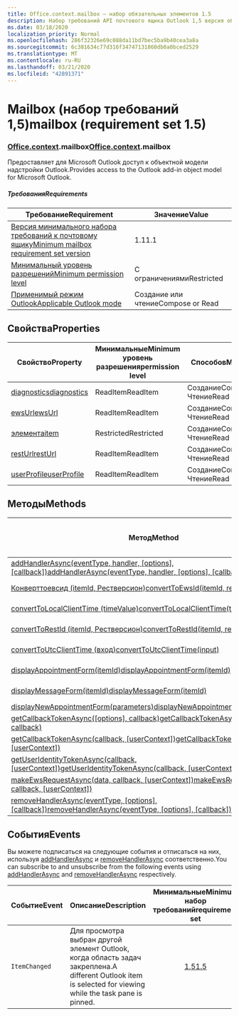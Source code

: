```yaml
---
title: Office.context.mailbox — набор обязательных элементов 1.5
description: Набор требований API почтового ящика Outlook 1,5 версия объектной модели почтового ящика.
ms.date: 03/18/2020
localization_priority: Normal
ms.openlocfilehash: 286f32326e69c088da11bd7bec5ba9b40cea3a8a
ms.sourcegitcommit: 6c381634c77d316f34747131860db0a0bced2529
ms.translationtype: MT
ms.contentlocale: ru-RU
ms.lasthandoff: 03/21/2020
ms.locfileid: "42891371"
---
```

# <a name="mailbox-requirement-set-15"></a><span data-ttu-id="22a3c-103">Mailbox (набор требований 1,5)</span><span class="sxs-lookup"><span data-stu-id="22a3c-103">mailbox (requirement set 1.5)</span></span>

### <a name="officecontextmailbox"></a><span data-ttu-id="22a3c-104">[Office](office.md)[.context](office.context.md).mailbox</span><span class="sxs-lookup"><span data-stu-id="22a3c-104">[Office](office.md)[.context](office.context.md).mailbox</span></span>

<span data-ttu-id="22a3c-105">Предоставляет для Microsoft Outlook доступ к объектной модели надстройки Outlook.</span><span class="sxs-lookup"><span data-stu-id="22a3c-105">Provides access to the Outlook add-in object model for Microsoft Outlook.</span></span>

##### <a name="requirements"></a><span data-ttu-id="22a3c-106">Требования</span><span class="sxs-lookup"><span data-stu-id="22a3c-106">Requirements</span></span>

|<span data-ttu-id="22a3c-107">Требование</span><span class="sxs-lookup"><span data-stu-id="22a3c-107">Requirement</span></span>| <span data-ttu-id="22a3c-108">Значение</span><span class="sxs-lookup"><span data-stu-id="22a3c-108">Value</span></span>|
|---|---|
|[<span data-ttu-id="22a3c-109">Версия минимального набора требований к почтовому ящику</span><span class="sxs-lookup"><span data-stu-id="22a3c-109">Minimum mailbox requirement set version</span></span>](../../requirement-sets/outlook-api-requirement-sets.md)| <span data-ttu-id="22a3c-110">1.1</span><span class="sxs-lookup"><span data-stu-id="22a3c-110">1.1</span></span>|
|[<span data-ttu-id="22a3c-111">Минимальный уровень разрешений</span><span class="sxs-lookup"><span data-stu-id="22a3c-111">Minimum permission level</span></span>](../../../outlook/understanding-outlook-add-in-permissions.md)| <span data-ttu-id="22a3c-112">С ограничениями</span><span class="sxs-lookup"><span data-stu-id="22a3c-112">Restricted</span></span>|
|[<span data-ttu-id="22a3c-113">Применимый режим Outlook</span><span class="sxs-lookup"><span data-stu-id="22a3c-113">Applicable Outlook mode</span></span>](../../../outlook/outlook-add-ins-overview.md#extension-points)| <span data-ttu-id="22a3c-114">Создание или чтение</span><span class="sxs-lookup"><span data-stu-id="22a3c-114">Compose or Read</span></span>|

## <a name="properties"></a><span data-ttu-id="22a3c-115">Свойства</span><span class="sxs-lookup"><span data-stu-id="22a3c-115">Properties</span></span>

| <span data-ttu-id="22a3c-116">Свойство</span><span class="sxs-lookup"><span data-stu-id="22a3c-116">Property</span></span> | <span data-ttu-id="22a3c-117">Минимальные</span><span class="sxs-lookup"><span data-stu-id="22a3c-117">Minimum</span></span><br><span data-ttu-id="22a3c-118">уровень разрешения</span><span class="sxs-lookup"><span data-stu-id="22a3c-118">permission level</span></span> | <span data-ttu-id="22a3c-119">Способов</span><span class="sxs-lookup"><span data-stu-id="22a3c-119">Modes</span></span> | <span data-ttu-id="22a3c-120">Тип возвращаемых данных</span><span class="sxs-lookup"><span data-stu-id="22a3c-120">Return type</span></span> | <span data-ttu-id="22a3c-121">Минимальные</span><span class="sxs-lookup"><span data-stu-id="22a3c-121">Minimum</span></span><br><span data-ttu-id="22a3c-122">набор требований</span><span class="sxs-lookup"><span data-stu-id="22a3c-122">requirement set</span></span> |
|---|---|---|---|:---:|
| [<span data-ttu-id="22a3c-123">diagnostics</span><span class="sxs-lookup"><span data-stu-id="22a3c-123">diagnostics</span></span>](/javascript/api/outlook/office.mailbox?view=outlook-js-1.5#diagnostics) | <span data-ttu-id="22a3c-124">ReadItem</span><span class="sxs-lookup"><span data-stu-id="22a3c-124">ReadItem</span></span> | <span data-ttu-id="22a3c-125">Создание</span><span class="sxs-lookup"><span data-stu-id="22a3c-125">Compose</span></span><br><span data-ttu-id="22a3c-126">Чтение</span><span class="sxs-lookup"><span data-stu-id="22a3c-126">Read</span></span> | [<span data-ttu-id="22a3c-127">Диагностики</span><span class="sxs-lookup"><span data-stu-id="22a3c-127">Diagnostics</span></span>](/javascript/api/outlook/office.diagnostics?view=outlook-js-1.5) | [<span data-ttu-id="22a3c-128">1.1</span><span class="sxs-lookup"><span data-stu-id="22a3c-128">1.1</span></span>](../requirement-set-1.1/outlook-requirement-set-1.1.md) |
| [<span data-ttu-id="22a3c-129">ewsUrl</span><span class="sxs-lookup"><span data-stu-id="22a3c-129">ewsUrl</span></span>](/javascript/api/outlook/office.mailbox?view=outlook-js-1.5#ewsurl) | <span data-ttu-id="22a3c-130">ReadItem</span><span class="sxs-lookup"><span data-stu-id="22a3c-130">ReadItem</span></span> | <span data-ttu-id="22a3c-131">Создание</span><span class="sxs-lookup"><span data-stu-id="22a3c-131">Compose</span></span><br><span data-ttu-id="22a3c-132">Чтение</span><span class="sxs-lookup"><span data-stu-id="22a3c-132">Read</span></span> | <span data-ttu-id="22a3c-133">Строка</span><span class="sxs-lookup"><span data-stu-id="22a3c-133">String</span></span> | [<span data-ttu-id="22a3c-134">1.1</span><span class="sxs-lookup"><span data-stu-id="22a3c-134">1.1</span></span>](../requirement-set-1.1/outlook-requirement-set-1.1.md) |
| [<span data-ttu-id="22a3c-135">элемента</span><span class="sxs-lookup"><span data-stu-id="22a3c-135">item</span></span>](office.context.mailbox.item.md) | <span data-ttu-id="22a3c-136">Restricted</span><span class="sxs-lookup"><span data-stu-id="22a3c-136">Restricted</span></span> | <span data-ttu-id="22a3c-137">Создание</span><span class="sxs-lookup"><span data-stu-id="22a3c-137">Compose</span></span><br><span data-ttu-id="22a3c-138">Чтение</span><span class="sxs-lookup"><span data-stu-id="22a3c-138">Read</span></span> | [<span data-ttu-id="22a3c-139">Элемент</span><span class="sxs-lookup"><span data-stu-id="22a3c-139">Item</span></span>](/javascript/api/outlook/office.item?view=outlook-js-1.5) | [<span data-ttu-id="22a3c-140">1.1</span><span class="sxs-lookup"><span data-stu-id="22a3c-140">1.1</span></span>](../requirement-set-1.1/outlook-requirement-set-1.1.md) |
| [<span data-ttu-id="22a3c-141">restUrl</span><span class="sxs-lookup"><span data-stu-id="22a3c-141">restUrl</span></span>](/javascript/api/outlook/office.mailbox?view=outlook-js-1.5#resturl) | <span data-ttu-id="22a3c-142">ReadItem</span><span class="sxs-lookup"><span data-stu-id="22a3c-142">ReadItem</span></span> | <span data-ttu-id="22a3c-143">Создание</span><span class="sxs-lookup"><span data-stu-id="22a3c-143">Compose</span></span><br><span data-ttu-id="22a3c-144">Чтение</span><span class="sxs-lookup"><span data-stu-id="22a3c-144">Read</span></span> | <span data-ttu-id="22a3c-145">Строка</span><span class="sxs-lookup"><span data-stu-id="22a3c-145">String</span></span> | [<span data-ttu-id="22a3c-146">1,5</span><span class="sxs-lookup"><span data-stu-id="22a3c-146">1.5</span></span>](../requirement-set-1.5/outlook-requirement-set-1.5.md) |
| [<span data-ttu-id="22a3c-147">userProfile</span><span class="sxs-lookup"><span data-stu-id="22a3c-147">userProfile</span></span>](/javascript/api/outlook/office.mailbox?view=outlook-js-1.4#userprofile) | <span data-ttu-id="22a3c-148">ReadItem</span><span class="sxs-lookup"><span data-stu-id="22a3c-148">ReadItem</span></span> | <span data-ttu-id="22a3c-149">Создание</span><span class="sxs-lookup"><span data-stu-id="22a3c-149">Compose</span></span><br><span data-ttu-id="22a3c-150">Чтение</span><span class="sxs-lookup"><span data-stu-id="22a3c-150">Read</span></span> | [<span data-ttu-id="22a3c-151">UserProfile</span><span class="sxs-lookup"><span data-stu-id="22a3c-151">UserProfile</span></span>](/javascript/api/outlook/office.userprofile?view=outlook-js-1.5) | [<span data-ttu-id="22a3c-152">1.1</span><span class="sxs-lookup"><span data-stu-id="22a3c-152">1.1</span></span>](../requirement-set-1.1/outlook-requirement-set-1.1.md) |

## <a name="methods"></a><span data-ttu-id="22a3c-153">Методы</span><span class="sxs-lookup"><span data-stu-id="22a3c-153">Methods</span></span>

| <span data-ttu-id="22a3c-154">Метод</span><span class="sxs-lookup"><span data-stu-id="22a3c-154">Method</span></span> | <span data-ttu-id="22a3c-155">Минимальные</span><span class="sxs-lookup"><span data-stu-id="22a3c-155">Minimum</span></span><br><span data-ttu-id="22a3c-156">уровень разрешения</span><span class="sxs-lookup"><span data-stu-id="22a3c-156">permission level</span></span> | <span data-ttu-id="22a3c-157">Способов</span><span class="sxs-lookup"><span data-stu-id="22a3c-157">Modes</span></span> | <span data-ttu-id="22a3c-158">Минимальные</span><span class="sxs-lookup"><span data-stu-id="22a3c-158">Minimum</span></span><br><span data-ttu-id="22a3c-159">набор требований</span><span class="sxs-lookup"><span data-stu-id="22a3c-159">requirement set</span></span> |
|---|---|---|:---:|
| <span data-ttu-id="22a3c-160">[addHandlerAsync(eventType, handler, [options], [callback])](/javascript/api/outlook/office.mailbox?view=outlook-js-1.5#addhandlerasync-eventtype--handler--options--callback-)</span><span class="sxs-lookup"><span data-stu-id="22a3c-160">[addHandlerAsync(eventType, handler, [options], [callback])](/javascript/api/outlook/office.mailbox?view=outlook-js-1.5#addhandlerasync-eventtype--handler--options--callback-)</span></span> | <span data-ttu-id="22a3c-161">ReadItem</span><span class="sxs-lookup"><span data-stu-id="22a3c-161">ReadItem</span></span> | <span data-ttu-id="22a3c-162">Создание</span><span class="sxs-lookup"><span data-stu-id="22a3c-162">Compose</span></span><br><span data-ttu-id="22a3c-163">Чтение</span><span class="sxs-lookup"><span data-stu-id="22a3c-163">Read</span></span> | [<span data-ttu-id="22a3c-164">1,5</span><span class="sxs-lookup"><span data-stu-id="22a3c-164">1.5</span></span>](../requirement-set-1.5/outlook-requirement-set-1.5.md) |
| [<span data-ttu-id="22a3c-165">Конверттоевсид (itemId, Рестверсион)</span><span class="sxs-lookup"><span data-stu-id="22a3c-165">convertToEwsId(itemId, restVersion)</span></span>](/javascript/api/outlook/office.mailbox?view=outlook-js-1.5#converttoewsid-itemid--restversion-) | <span data-ttu-id="22a3c-166">Restricted</span><span class="sxs-lookup"><span data-stu-id="22a3c-166">Restricted</span></span> | <span data-ttu-id="22a3c-167">Создание</span><span class="sxs-lookup"><span data-stu-id="22a3c-167">Compose</span></span><br><span data-ttu-id="22a3c-168">Чтение</span><span class="sxs-lookup"><span data-stu-id="22a3c-168">Read</span></span> | [<span data-ttu-id="22a3c-169">1.3</span><span class="sxs-lookup"><span data-stu-id="22a3c-169">1.3</span></span>](../requirement-set-1.3/outlook-requirement-set-1.3.md) |
| [<span data-ttu-id="22a3c-170">convertToLocalClientTime (timeValue)</span><span class="sxs-lookup"><span data-stu-id="22a3c-170">convertToLocalClientTime(timeValue)</span></span>](/javascript/api/outlook/office.mailbox?view=outlook-js-1.5#converttolocalclienttime-timevalue-) | <span data-ttu-id="22a3c-171">ReadItem</span><span class="sxs-lookup"><span data-stu-id="22a3c-171">ReadItem</span></span> | <span data-ttu-id="22a3c-172">Создание</span><span class="sxs-lookup"><span data-stu-id="22a3c-172">Compose</span></span><br><span data-ttu-id="22a3c-173">Чтение</span><span class="sxs-lookup"><span data-stu-id="22a3c-173">Read</span></span> | [<span data-ttu-id="22a3c-174">1.1</span><span class="sxs-lookup"><span data-stu-id="22a3c-174">1.1</span></span>](../requirement-set-1.1/outlook-requirement-set-1.1.md) |
| [<span data-ttu-id="22a3c-175">convertToRestId (itemId, Рестверсион)</span><span class="sxs-lookup"><span data-stu-id="22a3c-175">convertToRestId(itemId, restVersion)</span></span>](/javascript/api/outlook/office.mailbox?view=outlook-js-1.5#converttorestid-itemid--restversion-) | <span data-ttu-id="22a3c-176">Restricted</span><span class="sxs-lookup"><span data-stu-id="22a3c-176">Restricted</span></span> | <span data-ttu-id="22a3c-177">Создание</span><span class="sxs-lookup"><span data-stu-id="22a3c-177">Compose</span></span><br><span data-ttu-id="22a3c-178">Чтение</span><span class="sxs-lookup"><span data-stu-id="22a3c-178">Read</span></span> | [<span data-ttu-id="22a3c-179">1.3</span><span class="sxs-lookup"><span data-stu-id="22a3c-179">1.3</span></span>](../requirement-set-1.3/outlook-requirement-set-1.3.md) |
| [<span data-ttu-id="22a3c-180">convertToUtcClientTime (вход)</span><span class="sxs-lookup"><span data-stu-id="22a3c-180">convertToUtcClientTime(input)</span></span>](/javascript/api/outlook/office.mailbox?view=outlook-js-1.5#converttoutcclienttime-input-) | <span data-ttu-id="22a3c-181">ReadItem</span><span class="sxs-lookup"><span data-stu-id="22a3c-181">ReadItem</span></span> | <span data-ttu-id="22a3c-182">Создание</span><span class="sxs-lookup"><span data-stu-id="22a3c-182">Compose</span></span><br><span data-ttu-id="22a3c-183">Чтение</span><span class="sxs-lookup"><span data-stu-id="22a3c-183">Read</span></span> | [<span data-ttu-id="22a3c-184">1.1</span><span class="sxs-lookup"><span data-stu-id="22a3c-184">1.1</span></span>](../requirement-set-1.1/outlook-requirement-set-1.1.md) |
| [<span data-ttu-id="22a3c-185">displayAppointmentForm(itemId)</span><span class="sxs-lookup"><span data-stu-id="22a3c-185">displayAppointmentForm(itemId)</span></span>](/javascript/api/outlook/office.mailbox?view=outlook-js-1.5#displayappointmentform-itemid-) | <span data-ttu-id="22a3c-186">ReadItem</span><span class="sxs-lookup"><span data-stu-id="22a3c-186">ReadItem</span></span> | <span data-ttu-id="22a3c-187">Создание</span><span class="sxs-lookup"><span data-stu-id="22a3c-187">Compose</span></span><br><span data-ttu-id="22a3c-188">Чтение</span><span class="sxs-lookup"><span data-stu-id="22a3c-188">Read</span></span> | [<span data-ttu-id="22a3c-189">1.1</span><span class="sxs-lookup"><span data-stu-id="22a3c-189">1.1</span></span>](../requirement-set-1.1/outlook-requirement-set-1.1.md) |
| [<span data-ttu-id="22a3c-190">displayMessageForm(itemId)</span><span class="sxs-lookup"><span data-stu-id="22a3c-190">displayMessageForm(itemId)</span></span>](/javascript/api/outlook/office.mailbox?view=outlook-js-1.5#displaymessageform-itemid-) | <span data-ttu-id="22a3c-191">ReadItem</span><span class="sxs-lookup"><span data-stu-id="22a3c-191">ReadItem</span></span> | <span data-ttu-id="22a3c-192">Создание</span><span class="sxs-lookup"><span data-stu-id="22a3c-192">Compose</span></span><br><span data-ttu-id="22a3c-193">Чтение</span><span class="sxs-lookup"><span data-stu-id="22a3c-193">Read</span></span> | [<span data-ttu-id="22a3c-194">1.1</span><span class="sxs-lookup"><span data-stu-id="22a3c-194">1.1</span></span>](../requirement-set-1.1/outlook-requirement-set-1.1.md) |
| [<span data-ttu-id="22a3c-195">displayNewAppointmentForm(parameters)</span><span class="sxs-lookup"><span data-stu-id="22a3c-195">displayNewAppointmentForm(parameters)</span></span>](/javascript/api/outlook/office.mailbox?view=outlook-js-1.5#displaynewappointmentform-parameters-) | <span data-ttu-id="22a3c-196">ReadItem</span><span class="sxs-lookup"><span data-stu-id="22a3c-196">ReadItem</span></span> | <span data-ttu-id="22a3c-197">Чтение</span><span class="sxs-lookup"><span data-stu-id="22a3c-197">Read</span></span> | [<span data-ttu-id="22a3c-198">1.1</span><span class="sxs-lookup"><span data-stu-id="22a3c-198">1.1</span></span>](../requirement-set-1.1/outlook-requirement-set-1.1.md) |
| <span data-ttu-id="22a3c-199">[getCallbackTokenAsync([options], callback)](/javascript/api/outlook/office.mailbox?view=outlook-js-1.5#getcallbacktokenasync-options--callback-)</span><span class="sxs-lookup"><span data-stu-id="22a3c-199">[getCallbackTokenAsync([options], callback)](/javascript/api/outlook/office.mailbox?view=outlook-js-1.5#getcallbacktokenasync-options--callback-)</span></span> | <span data-ttu-id="22a3c-200">ReadItem</span><span class="sxs-lookup"><span data-stu-id="22a3c-200">ReadItem</span></span> | <span data-ttu-id="22a3c-201">Создание</span><span class="sxs-lookup"><span data-stu-id="22a3c-201">Compose</span></span><br><span data-ttu-id="22a3c-202">Чтение</span><span class="sxs-lookup"><span data-stu-id="22a3c-202">Read</span></span> | [<span data-ttu-id="22a3c-203">1,5</span><span class="sxs-lookup"><span data-stu-id="22a3c-203">1.5</span></span>](../requirement-set-1.5/outlook-requirement-set-1.5.md) |
| <span data-ttu-id="22a3c-204">[getCallbackTokenAsync(callback, [userContext])](/javascript/api/outlook/office.mailbox?view=outlook-js-1.5#getcallbacktokenasync-callback--usercontext-)</span><span class="sxs-lookup"><span data-stu-id="22a3c-204">[getCallbackTokenAsync(callback, [userContext])](/javascript/api/outlook/office.mailbox?view=outlook-js-1.5#getcallbacktokenasync-callback--usercontext-)</span></span> | <span data-ttu-id="22a3c-205">ReadItem</span><span class="sxs-lookup"><span data-stu-id="22a3c-205">ReadItem</span></span> | <span data-ttu-id="22a3c-206">Создание</span><span class="sxs-lookup"><span data-stu-id="22a3c-206">Compose</span></span><br><span data-ttu-id="22a3c-207">Чтение</span><span class="sxs-lookup"><span data-stu-id="22a3c-207">Read</span></span> | [<span data-ttu-id="22a3c-208">1.3</span><span class="sxs-lookup"><span data-stu-id="22a3c-208">1.3</span></span>](../requirement-set-1.3/outlook-requirement-set-1.3.md)<br>[<span data-ttu-id="22a3c-209">1.1</span><span class="sxs-lookup"><span data-stu-id="22a3c-209">1.1</span></span>](../requirement-set-1.1/outlook-requirement-set-1.1.md) |
| <span data-ttu-id="22a3c-210">[getUserIdentityTokenAsync(callback, [userContext])](/javascript/api/outlook/office.mailbox?view=outlook-js-1.5#getuseridentitytokenasync-callback--usercontext-)</span><span class="sxs-lookup"><span data-stu-id="22a3c-210">[getUserIdentityTokenAsync(callback, [userContext])](/javascript/api/outlook/office.mailbox?view=outlook-js-1.5#getuseridentitytokenasync-callback--usercontext-)</span></span> | <span data-ttu-id="22a3c-211">ReadItem</span><span class="sxs-lookup"><span data-stu-id="22a3c-211">ReadItem</span></span> | <span data-ttu-id="22a3c-212">Создание</span><span class="sxs-lookup"><span data-stu-id="22a3c-212">Compose</span></span><br><span data-ttu-id="22a3c-213">Чтение</span><span class="sxs-lookup"><span data-stu-id="22a3c-213">Read</span></span> | [<span data-ttu-id="22a3c-214">1.1</span><span class="sxs-lookup"><span data-stu-id="22a3c-214">1.1</span></span>](../requirement-set-1.1/outlook-requirement-set-1.1.md) |
| <span data-ttu-id="22a3c-215">[makeEwsRequestAsync(data, callback, [userContext])](/javascript/api/outlook/office.mailbox?view=outlook-js-1.5#makeewsrequestasync-data--callback--usercontext-)</span><span class="sxs-lookup"><span data-stu-id="22a3c-215">[makeEwsRequestAsync(data, callback, [userContext])](/javascript/api/outlook/office.mailbox?view=outlook-js-1.5#makeewsrequestasync-data--callback--usercontext-)</span></span> | <span data-ttu-id="22a3c-216">ReadWriteMailbox</span><span class="sxs-lookup"><span data-stu-id="22a3c-216">ReadWriteMailbox</span></span> | <span data-ttu-id="22a3c-217">Создание</span><span class="sxs-lookup"><span data-stu-id="22a3c-217">Compose</span></span><br><span data-ttu-id="22a3c-218">Чтение</span><span class="sxs-lookup"><span data-stu-id="22a3c-218">Read</span></span> | [<span data-ttu-id="22a3c-219">1.1</span><span class="sxs-lookup"><span data-stu-id="22a3c-219">1.1</span></span>](../requirement-set-1.1/outlook-requirement-set-1.1.md) |
| <span data-ttu-id="22a3c-220">[removeHandlerAsync(eventType, [options], [callback])](/javascript/api/outlook/office.mailbox?view=outlook-js-1.5#removehandlerasync-eventtype--options--callback-)</span><span class="sxs-lookup"><span data-stu-id="22a3c-220">[removeHandlerAsync(eventType, [options], [callback])](/javascript/api/outlook/office.mailbox?view=outlook-js-1.5#removehandlerasync-eventtype--options--callback-)</span></span> | <span data-ttu-id="22a3c-221">ReadItem</span><span class="sxs-lookup"><span data-stu-id="22a3c-221">ReadItem</span></span> | <span data-ttu-id="22a3c-222">Создание</span><span class="sxs-lookup"><span data-stu-id="22a3c-222">Compose</span></span><br><span data-ttu-id="22a3c-223">Чтение</span><span class="sxs-lookup"><span data-stu-id="22a3c-223">Read</span></span> | [<span data-ttu-id="22a3c-224">1,5</span><span class="sxs-lookup"><span data-stu-id="22a3c-224">1.5</span></span>](../requirement-set-1.5/outlook-requirement-set-1.5.md) |

## <a name="events"></a><span data-ttu-id="22a3c-225">События</span><span class="sxs-lookup"><span data-stu-id="22a3c-225">Events</span></span>

<span data-ttu-id="22a3c-226">Вы можете подписаться на следующие события и отписаться на них, используя [addHandlerAsync](/javascript/api/outlook/office.mailbox?view=outlook-js-1.5#addhandlerasync-eventtype--handler--options--callback-) и [removeHandlerAsync](/javascript/api/outlook/office.mailbox?view=outlook-js-1.5#removehandlerasync-eventtype--options--callback-) соответственно.</span><span class="sxs-lookup"><span data-stu-id="22a3c-226">You can subscribe to and unsubscribe from the following events using [addHandlerAsync](/javascript/api/outlook/office.mailbox?view=outlook-js-1.5#addhandlerasync-eventtype--handler--options--callback-) and [removeHandlerAsync](/javascript/api/outlook/office.mailbox?view=outlook-js-1.5#removehandlerasync-eventtype--options--callback-) respectively.</span></span>

| <span data-ttu-id="22a3c-227">Событие</span><span class="sxs-lookup"><span data-stu-id="22a3c-227">Event</span></span> | <span data-ttu-id="22a3c-228">Описание</span><span class="sxs-lookup"><span data-stu-id="22a3c-228">Description</span></span> | <span data-ttu-id="22a3c-229">Минимальные</span><span class="sxs-lookup"><span data-stu-id="22a3c-229">Minimum</span></span><br><span data-ttu-id="22a3c-230">набор требований</span><span class="sxs-lookup"><span data-stu-id="22a3c-230">requirement set</span></span> |
|---|---|:---:|
|`ItemChanged`| <span data-ttu-id="22a3c-231">Для просмотра выбран другой элемент Outlook, когда область задач закреплена.</span><span class="sxs-lookup"><span data-stu-id="22a3c-231">A different Outlook item is selected for viewing while the task pane is pinned.</span></span> | [<span data-ttu-id="22a3c-232">1,5</span><span class="sxs-lookup"><span data-stu-id="22a3c-232">1.5</span></span>](../requirement-set-1.5/outlook-requirement-set-1.5.md) |
